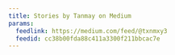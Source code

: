 ```yaml
---
title: Stories by Tanmay on Medium
params:
  feedlink: https://medium.com/feed/@txnmxy3
  feedid: cc38b00fda88c411a3300f211bbcac7e
---
```

